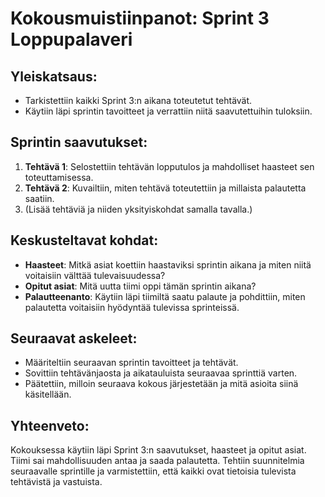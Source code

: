 # Kokousmuistiinpanot: Sprint 3 Loppupalaveri

## Yleiskatsaus:
- Tarkistettiin kaikki Sprint 3:n aikana toteutetut tehtävät.
- Käytiin läpi sprintin tavoitteet ja verrattiin niitä saavutettuihin tuloksiin.

## Sprintin saavutukset:
1. **Tehtävä 1**: Selostettiin tehtävän lopputulos ja mahdolliset haasteet sen toteuttamisessa.
2. **Tehtävä 2**: Kuvailtiin, miten tehtävä toteutettiin ja millaista palautetta saatiin.
3. (Lisää tehtäviä ja niiden yksityiskohdat samalla tavalla.)

## Keskusteltavat kohdat:
- **Haasteet**: Mitkä asiat koettiin haastaviksi sprintin aikana ja miten niitä voitaisiin välttää tulevaisuudessa?
- **Opitut asiat**: Mitä uutta tiimi oppi tämän sprintin aikana?
- **Palautteenanto**: Käytiin läpi tiimiltä saatu palaute ja pohdittiin, miten palautetta voitaisiin hyödyntää tulevissa sprinteissä.

## Seuraavat askeleet:
- Määriteltiin seuraavan sprintin tavoitteet ja tehtävät.
- Sovittiin tehtävänjaosta ja aikatauluista seuraavaa sprinttiä varten.
- Päätettiin, milloin seuraava kokous järjestetään ja mitä asioita siinä käsitellään.

## Yhteenveto:
Kokouksessa käytiin läpi Sprint 3:n saavutukset, haasteet ja opitut asiat. Tiimi sai mahdollisuuden antaa ja saada palautetta. Tehtiin suunnitelmia seuraavalle sprintille ja varmistettiin, että kaikki ovat tietoisia tulevista tehtävistä ja vastuista.

